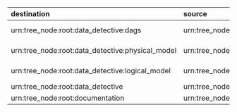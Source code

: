 | destination                                      | source                            | entity_name    |
|:-------------------------------------------------|:----------------------------------|:---------------|
| urn:tree_node:root:data_detective:dags           | urn:tree_node:root:data_detective | Data Detective |
| urn:tree_node:root:data_detective:physical_model | urn:tree_node:root:data_detective | Data Detective |
| urn:tree_node:root:data_detective:logical_model  | urn:tree_node:root:data_detective | Data Detective |
| urn:tree_node:root:data_detective                | urn:tree_node:root                | root           |
| urn:tree_node:root:documentation                 | urn:tree_node:root                | root           |